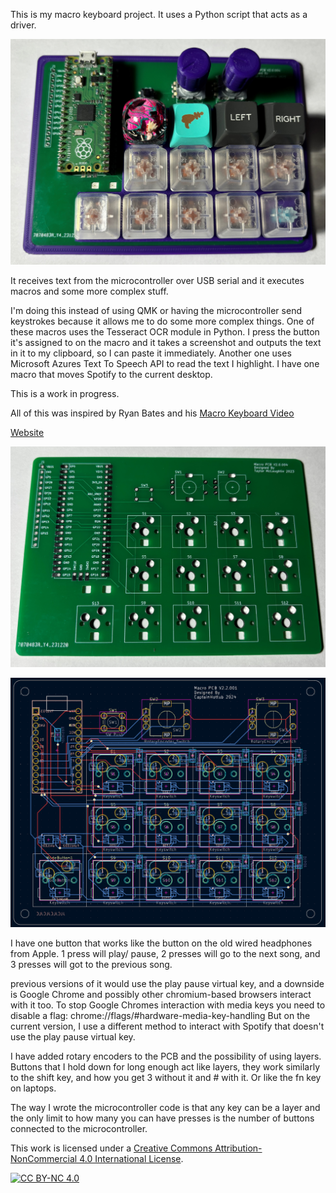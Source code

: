 This is my macro keyboard project. It uses a Python script that acts as a driver.

![alt text](https://github.com/CaptainHottub/macro_keyboard/blob/master/Images/macro_keyboard.jpg?raw=true)

It receives text from the microcontroller over USB serial and it executes macros and some more complex stuff.

I'm doing this instead of using QMK or having the microcontroller send keystrokes because it allows me to do some more complex things.
One of these macros uses the Tesseract OCR module in Python. I press the button it's assigned to on the macro and it takes a screenshot and outputs the text in it to my clipboard, so I can paste it immediately.
Another one uses Microsoft Azures Text To Speech API to read the text I highlight.
I have one macro that moves Spotify to the current desktop.

This is a work in progress.

All of this was inspired by Ryan Bates and his [Macro Keyboard Video][video-inspiration]

[Website][retrobuilds2]


![alt text](https://github.com/CaptainHottub/macro_keyboard/blob/master/Images/pcb.jpg?raw=true)

![alt text](https://github.com/CaptainHottub/macro_keyboard/blob/master/Images/PCB_screenshot.png?raw=true)


I  have one button that works like the button on the old wired headphones from Apple.
1 press will play/ pause, 2 presses will go to the next song, and 3 presses will got to the previous song.

previous versions of it would use the play pause virtual key, and a downside is Google Chrome and possibly other chromium-based browsers interact with it too. To stop Google Chromes interaction with media keys you need to disable a flag: chrome://flags/#hardware-media-key-handling
But on the current version, I use a different method to interact with Spotify that doesn't use the play pause virtual key.

I have added rotary encoders to the PCB and the possibility of using layers.
Buttons that I hold down for long enough act like layers, they work similarly to the shift key, and how you get 3 without it and # with it.
Or like the fn key on laptops.

The way I wrote the microcontroller code is that any key can be a layer and the only limit to how many you can have presses is the number of buttons connected to the microcontroller.



This work is licensed under a
[Creative Commons Attribution-NonCommercial 4.0 International License][cc-by-nc].

[![CC BY-NC 4.0][cc-by-nc-image]][cc-by-nc]


[cc-by-nc]: https://creativecommons.org/licenses/by-nc/4.0/
[cc-by-nc-image]: https://licensebuttons.net/l/by-nc/4.0/88x31.png

[retrobuilds]: http://www.retrobuiltgames.com/the-build-page/macro-keyboard-v2-0/ 
[retrobuilds2]: https://github.com/retrobuiltRyan/MacroKeyboardV2
[video-inspiration]: https://www.youtube.com/watch?v=IDlcxLQ1SbY
